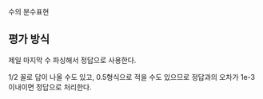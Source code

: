 수의 분수표현

## 평가 방식

제일 마지막 수 파싱해서 정답으로 사용한다.

1/2 꼴로 답이 나올 수도 있고, 0.5형식으로 적을 수도 있으므로 정답과의 오차가 1e-3이내이면 정답으로 처리한다.